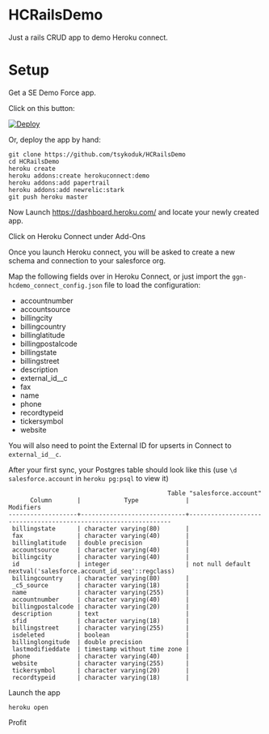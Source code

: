 HCRailsDemo
===========

Just a rails CRUD app to demo Heroku connect.


Setup
=====


Get a SE Demo Force app.

Click on this button:

[![Deploy](https://www.herokucdn.com/deploy/button.png)](https://heroku.com/deploy)

Or, deploy the app by hand:

```
git clone https://github.com/tsykoduk/HCRailsDemo
cd HCRailsDemo
heroku create
heroku addons:create herokuconnect:demo
heroku addons:add papertrail
heroku addons:add newrelic:stark
git push heroku master
```

Now Launch https://dashboard.heroku.com/ and locate your newly created app.

Click on Heroku Connect under Add-Ons

Once you launch Heroku connect, you will be asked to create a new schema and connection to your salesforce org.

Map the following fields over in Heroku Connect, or just import the `ggn-hcdemo_connect_config.json` file to load the configuration:

 * accountnumber
 * accountsource
 * billingcity
 * billingcountry
 * billinglatitude
 * billingpostalcode
 * billingstate
 * billingstreet
 * description
 * external_id__c
 * fax
 * name
 * phone
 * recordtypeid
 * tickersymbol
 * website

You will also need to point the External ID for upserts in Connect to `external_id__c`.

After your first sync, your Postgres table should look like this (use `\d salesforce.account` in `heroku pg:psql` to view it)

                                                Table "salesforce.account"
          Column       |            Type             |                            Modifiers                            
    -------------------+-----------------------------+-----------------------------------------------------------------
     billingstate      | character varying(80)       |
     fax               | character varying(40)       |
     billinglatitude   | double precision            |
     accountsource     | character varying(40)       |
     billingcity       | character varying(40)       |
     id                | integer                     | not null default nextval('salesforce.account_id_seq'::regclass)
     billingcountry    | character varying(80)       |
     _c5_source        | character varying(18)       |
     name              | character varying(255)      |
     accountnumber     | character varying(40)       |
     billingpostalcode | character varying(20)       |
     description       | text                        |
     sfid              | character varying(18)       |
     billingstreet     | character varying(255)      |
     isdeleted         | boolean                     |
     billinglongitude  | double precision            |
     lastmodifieddate  | timestamp without time zone |
     phone             | character varying(40)       |
     website           | character varying(255)      |
     tickersymbol      | character varying(20)       |
     recordtypeid      | character varying(18)       |

Launch the app
```
heroku open
```
Profit
